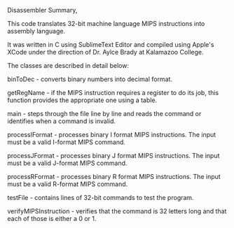 Disassembler Summary,

This code translates 32-bit machine language MIPS instructions into assembly language.

It was written in C using SublimeText Editor and compiled using Apple's XCode under the direction of Dr. Aylce Brady at Kalamazoo College. 

The classes are described in detail below:

binToDec - converts binary numbers into decimal format.

getRegName - if the MIPS instruction requires a register to do its job, this function provides the appropriate one using a table.

main - steps through the file line by line and reads the command or identifies when a command is invalid.

processIFormat - processes binary I format MIPS instructions. The input must be a valid I-format MIPS command.

processJFormat - processes binary J format MIPS instructions. The input must be a valid J-format MIPS command.

processRFormat - processes binary R format MIPS instructions. The input must be a valid R-format MIPS command.

testFile - contains lines of 32-bit commands to test the program.

verifyMIPSInstruction - verifies that the command is 32 letters long and that each of those is either a 0 or 1.
